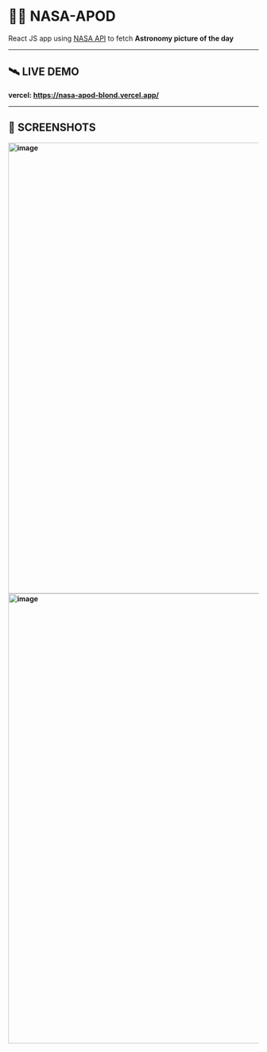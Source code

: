 # 👨‍🚀 NASA-APOD

React JS app using <a href="https://api.nasa.gov/">NASA API</a> to fetch <strong>Astronomy picture of the day<strong>
<hr>

## 🛰️ LIVE DEMO

vercel: https://nasa-apod-blond.vercel.app/
<hr>

## 📸 SCREENSHOTS

<img width="1920" height="906" alt="image" src="https://github.com/user-attachments/assets/9a975c45-78b6-46d3-8277-38a886fd77b3" />
<img width="1889" height="904" alt="image" src="https://github.com/user-attachments/assets/e949295c-cbf0-47ff-8417-041a546bc15c" />
